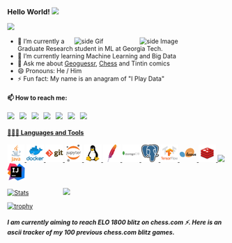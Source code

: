   ### Hello World!  <img src="https://github.com/sciencepal/sciencepal/blob/master/assets/Hi.gif" width="29px">
  ![](https://komarev.com/ghpvc/?username=sciencepal&label=Profile%20Visits&color=blue&style=for-the-badge)
  
<img src="https://github.com/sciencepal/sciencepal/blob/master/assets/life_balance.gif" alt="side Image" align="right" width="200" height="auto" />
<a href="https://ko-fi.com/sciencepal"> <img src="https://media3.giphy.com/media/ZEB6yFbLnhyQf7g3hn/giphy.gif" alt="side Gif" align="right" width="150" height="auto"/> </a>
  
  - 🔭 I’m currently a Graduate Research student in ML at Georgia Tech.
  - 🌱 I’m currently learning Machine Learning and Big Data
  - 💬 Ask me about [Geoguessr](https://youtu.be/9XFyngt1dk0?t=1268), [Chess](https://www.chess.com/member/sciencepal) and Tintin comics
  - 😄 Pronouns: He / Him
  - ⚡ Fun fact: My name is an anagram of "I Play Data"
  
  #### 📫 How to reach me:
  
  [<img src="https://upload.wikimedia.org/wikipedia/commons/8/83/Steam_icon_logo.svg" width="3.5%"/>](https://steamcommunity.com/id/mongocds/)  &nbsp; [<img src="https://github.com/sciencepal/sciencepal/blob/master/assets/discord-round.svg" width="3.5%"/>](https://discord.gg/MnUUbHe)  &nbsp; [<img src="https://img.icons8.com/color/48/000000/twitter.png" width="3.5%"/>](https://twitter.com/sciencepal)  &nbsp; [<img src="https://img.icons8.com/color/48/000000/linkedin.png" width="3.5%"/>](https://www.linkedin.com/in/adityapal1/)  &nbsp; [<img src="https://img.icons8.com/fluent/48/000000/facebook-new.png" width="3.5%"/>](https://www.facebook.com/aditya.pal23/)  &nbsp; [<img src="https://img.icons8.com/fluent/48/000000/instagram-new.png" width="3.5%"/>](https://www.instagram.com/aditya.pal23/)  &nbsp; <a href="mailto:aditya.pal.science@gmail.com"> <img src="https://img.icons8.com/fluent/48/000000/gmail.png" width="3.5%"/>
  
#### 👨🏻‍💻 Languages and Tools <br />
<code><img height="40" src="https://raw.githubusercontent.com/github/explore/37c71fdca5e98a6a443a709c8b6e64abf07b1618/topics/java/java.png"></code>
<code><img height="40" src="https://raw.githubusercontent.com/github/explore/37c71fdca5e98a6a443a709c8b6e64abf07b1618/topics/docker/docker.png"></code>
<code><img height="40" src="https://raw.githubusercontent.com/github/explore/37c71fdca5e98a6a443a709c8b6e64abf07b1618/topics/git/git.png"></code>
<code><img height="40" src="https://raw.githubusercontent.com/github/explore/37c71fdca5e98a6a443a709c8b6e64abf07b1618/topics/jupyter-notebook/jupyter-notebook.png"></code>
<code><img height="40" src="https://raw.githubusercontent.com/github/explore/37c71fdca5e98a6a443a709c8b6e64abf07b1618/topics/linux/linux.png"></code>
<code><img height="40" src="https://raw.githubusercontent.com/github/explore/37c71fdca5e98a6a443a709c8b6e64abf07b1618/topics/maven/maven.png"></code>
<code><img height="40" src="https://raw.githubusercontent.com/github/explore/37c71fdca5e98a6a443a709c8b6e64abf07b1618/topics/mongodb/mongodb.png"></code>
<code><img height="40" src="https://raw.githubusercontent.com/github/explore/37c71fdca5e98a6a443a709c8b6e64abf07b1618/topics/postgresql/postgresql.png"></code>
<code><img height="40" src="https://raw.githubusercontent.com/github/explore/37c71fdca5e98a6a443a709c8b6e64abf07b1618/topics/tensorflow/tensorflow.png"></code>
<code><img height="40" src="https://raw.githubusercontent.com/github/explore/37c71fdca5e98a6a443a709c8b6e64abf07b1618/topics/scikit-learn/scikit-learn.png"></code>
<code><img height="40" src="https://raw.githubusercontent.com/github/explore/37c71fdca5e98a6a443a709c8b6e64abf07b1618/topics/redis/redis.png"></code>
<code><img height="40" src="https://raw.githubusercontent.com/github/explore/37c71fdca5e98a6a443a709c8b6e64abf07b1618/topics/rocketmq/rocketmq.png"></code>
<code><img height="40" src="https://raw.githubusercontent.com/github/explore/37c71fdca5e98a6a443a709c8b6e64abf07b1618/topics/intellij-idea/intellij-idea.png"></code>


  
  [![Stats](https://github-readme-stats.vercel.app/api?username=sciencepal&show_icons=true&theme=radical)](https://github-readme-stats.vercel.app/api?username=sciencepal&show_icons=true&theme=radical)&nbsp; &nbsp; &nbsp; &nbsp; &nbsp; &nbsp; &nbsp; &nbsp; &nbsp; &nbsp; <img src="https://github.com/sciencepal/sciencepal/blob/master/assets/saved.gif" width="195">
  
  [![trophy](https://github-profile-trophy.vercel.app/?username=sciencepal&theme=juicyfresh&no-frame=true&row=1&&margin-w=20&no-bg=true)](https://github-profile-trophy.vercel.app/?username=sciencepal&theme=juicyfresh&no-frame=true&row=1&&margin-w=20&no-bg=true)
  
  ##### I am currently aiming to reach ELO 1800 blitz on chess.com ⚡. Here is an ascii tracker of my 100 previous chess.com blitz games.
